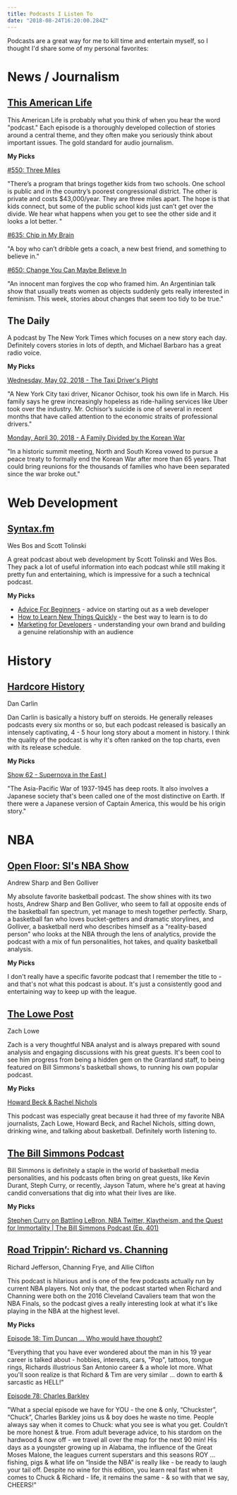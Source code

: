 ```yaml
---
title: Podcasts I Listen To
date: "2018-08-24T16:20:00.284Z"
---
```


Podcasts are a great way for me to kill time and entertain myself, so I thought I'd share some of my personal favorites:

# News / Journalism
## [This American Life](https://www.thisamericanlife.org/)
This American Life is probably what you think of when you hear the word "podcast." Each episode is a thoroughly developed collection of stories around a central theme, and they often make you seriously think about important issues. The gold standard for audio journalism.

**My Picks**

[#550: Three Miles](https://www.thisamericanlife.org/550/three-miles)

"There’s a program that brings together kids from two schools. One school is public and in the country’s poorest congressional district. The other is private and costs $43,000/year. They are three miles apart. The hope is that kids connect, but some of the public school kids just can’t get over the divide. We hear what happens when you get to see the other side and it looks a lot better. "

[#635: Chip in My Brain](https://www.thisamericanlife.org/635/chip-in-my-brain)

"A boy who can’t dribble gets a coach, a new best friend, and something to believe in."

[#650: Change You Can Maybe Believe In](https://www.thisamericanlife.org/650/change-you-can-maybe-believe-in)

"An innocent man forgives the cop who framed him. An Argentinian talk show that usually treats women as objects suddenly gets really interested in feminism. This week, stories about changes that seem too tidy to be true."

## The Daily

A podcast by The New York Times which focuses on a new story each day. Definitely covers stories in lots of depth, and Michael Barbaro has a great radio voice.


**My Picks**

[Wednesday, May 02, 2018 - The Taxi Driver's Plight](https://itunes.apple.com/us/podcast/the-daily/id1200361736?mt=2&ign-mpt=uo%3D4#)

"A New York City taxi driver, Nicanor Ochisor, took his own life in March. His family says he grew increasingly hopeless as ride-hailing services like Uber took over the industry. Mr. Ochisor’s suicide is one of several in recent months that have called attention to the economic straits of professional drivers."

[Monday, April 30, 2018 - A Family Divided by the Korean War](https://itunes.apple.com/us/podcast/the-daily/id1200361736?mt=2&ign-mpt=uo%3D4#)

"In a historic summit meeting, North and South Korea vowed to pursue a peace treaty to formally end the Korean War after more than 65 years. That could bring reunions for the thousands of families who have been separated since the war broke out."

# Web Development
## [Syntax.fm]((https://syntax.fm/))
Wes Bos and Scott Tolinski

A great podcast about web development by Scott Tolinski and Wes Bos. They pack a lot of useful information into each podcast while still making it pretty fun and entertaining, which is impressive for a such a technical podcast.

**My Picks**
* [Advice For Beginners](https://syntax.fm/show/058/advice-for-beginners-tech-skills-applying-for-jobs-focus-imposter-syndrome-more) - advice on starting out as a web developer
* [How to Learn New Things Quickly](https://syntax.fm/show/044/how-to-learn-new-things-quickly) - the best way to learn is to do
* [Marketing for Developers](https://syntax.fm/show/052/marketing-for-developers) - understanding your own brand and building a genuine relationship with an audience 

# History
## [Hardcore History](https://itunes.apple.com/us/podcast/dan-carlins-hardcore-history/id173001861?mt=2)
Dan Carlin

Dan Carlin is basically a history buff on steroids. He generally releases podcasts every six months or so, but each podcast released is basically an intensely captivating, 4 - 5 hour long story about a moment in history. I think the quality of the podcast is why it's often ranked on the top charts, even with its release schedule.

**My Picks**

[Show 62 - Supernova in the East I](https://itunes.apple.com/us/podcast/dan-carlins-hardcore-history/id173001861?mt=2#)

"The Asia-Pacific War of 1937-1945 has deep roots. It also involves a Japanese society that's been called one of the most distinctive on Earth. If there were a Japanese version of Captain America, this would be his origin story."

# NBA

## [Open Floor: SI's NBA Show](https://itunes.apple.com/us/podcast/open-floor-sis-nba-show/id1050847009?mt=2)
Andrew Sharp and Ben Golliver

My absolute favorite basketball podcast. The show shines with its two hosts, Andrew Sharp and Ben Golliver, who seem to fall at opposite ends of the basketball fan spectrum, yet manage to mesh together perfectly. Sharp, a basketball fan who loves bucket-getters and dramatic storylines, and Golliver, a basketball nerd who describes himself as a "reality-based person" who looks at the NBA through the lens of analytics, provide the podcast with a mix of fun personalities, hot takes, and quality basketball analysis.

**My Picks**

I don't really have a specific favorite podcast that I remember the title to - and that's not what this podcast is about. It's just a consistently good and entertaining way to keep up with the league.

<!-- ## [The Jump](https://itunes.apple.com/us/podcast/the-jump/id1106886477?mt=2)
Rachel Nichols

The Jump is actually a TV show on ESPN, where Rachel Nichols and the rest of the crew talk about news that happens in the league. Rachel always comes prepared with quality content and has conducted many interviews with big name players like LeBron James, which makes it a great podcast to listen in to. -->

## [The Lowe Post](https://itunes.apple.com/us/podcast/the-lowe-post/id986595124?mt=2)
Zach Lowe

Zach is a very thoughtful NBA analyst and is always prepared with sound analysis and engaging discussions with his great guests. It's been cool to see him progress from being a hidden gem on the Grantland staff, to being featured on Bill Simmons's basketball shows, to running his own popular podcast.

**My Picks**

[Howard Beck & Rachel Nichols](https://itunes.apple.com/us/podcast/the-lowe-post/id986595124?mt=2#)

This podcast was especially great because it had three of my favorite NBA journalists, Zach Lowe, Howard Beck, and Rachel Nichols, sitting down, drinking wine, and talking about basketball. Definitely worth listening to.

## [The Bill Simmons Podcast](https://itunes.apple.com/us/podcast/the-bill-simmons-podcast/id1043699613?mt=2)

Bill Simmons is definitely a staple in the world of basketball media personalities, and his podcasts often bring on great guests, like Kevin Durant, Steph Curry, or recently, Jayson Tatum, where he's great at having candid conversations that dig into what their lives are like.

**My Picks**

[Stephen Curry on Battling LeBron, NBA Twitter, Klaytheism, and the Quest for Immortality | The Bill Simmons Podcast (Ep. 401)](https://itunes.apple.com/us/podcast/the-bill-simmons-podcast/id1043699613?mt=2#)

## [Road Trippin’: Richard vs. Channing](https://itunes.apple.com/us/podcast/road-trippin-richard-vs-channing/id1195897108?mt=2)
Richard Jefferson, Channing Frye, and Allie Clifton

This podcast is hilarious and is one of the few podcasts actually run by current NBA players. Not only that, the podcast started when Richard and Channing were both on the 2016 Cleveland Cavaliers team that won the NBA Finals, so the podcast gives a really interesting look at what it's like playing in the NBA at the highest level.

**My Picks**

[Episode 18: Tim Duncan ... Who would have thought?](https://itunes.apple.com/us/podcast/road-trippin-richard-vs-channing/id1195897108?mt=2#)

"Everything that you have ever wondered about the man in his 19 year career is talked about - hobbies, interests, cars, "Pop", tattoos, tongue rings, Richards illustrious San Antonio career & a whole lot more. What you'll soon realize is that Richard & Tim are very similar ... down to earth & sarcastic as HELL!"

[Episode 78: Charles Barkley](https://itunes.apple.com/us/podcast/road-trippin-richard-vs-channing/id1195897108?mt=2#)

"What a special episode we have for YOU - the one & only, “Chuckster”, “Chuck”, Charles Barkley joins us & boy does he waste no time. People always say when it comes to Chuck: what you see is what you get. Couldn’t be more honest & true. From adult beverage advice, to his stardom on the hardwood & now off - we travel all over the map for the next 90 min! His days as a youngster growing up in Alabama, the influence of the Great Moses Malone, the leagues current superstars and this seasons ROY ... fishing, pigs & what life on “Inside the NBA” is really like - be ready to laugh your tail off. Despite no wine for this edition, you learn real fast when it comes to Chuck & Richard - life, it remains the same - & so with that we say, CHEERS!"

<!-- 
## [The Starters](https://itunes.apple.com/us/podcast/the-starters/id726232322?mt=2)
J.E. Skeets, Tas Melas, Trey Kerby, Leigh Ellis

Originally "The Basketball Jones", the Starters transformed their podcast into a TV show which airs on NBA TV every weekday during the season. They provide a fun take on the basketball talk show with great personalities, fun segments, and interesting analysis. -->
